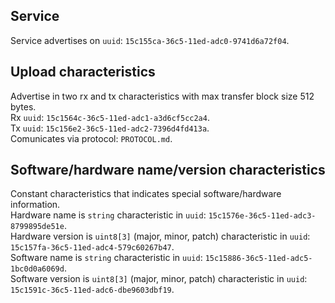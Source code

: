 ## Service
Service advertises on `uuid`: `15c155ca-36c5-11ed-adc0-9741d6a72f04`.

## Upload characteristics
Advertise in two rx and tx characteristics with max transfer block size 512 bytes.\
Rx `uuid`: `15c1564c-36c5-11ed-adc1-a3d6cf5cc2a4`.\
Tx `uuid`: `15c156e2-36c5-11ed-adc2-7396d4fd413a`.\
Comunicates via protocol: `PROTOCOL.md`.

## Software/hardware name/version characteristics
Constant characteristics that indicates special software/hardware information.\
Hardware name is `string` characteristic in `uuid`: `15c1576e-36c5-11ed-adc3-8799895de51e`.\
Hardware version is `uint8[3]` (major, minor, patch) characteristic in `uuid`: `15c157fa-36c5-11ed-adc4-579c60267b47`.\
Software name is `string` characteristic in `uuid`: `15c15886-36c5-11ed-adc5-1bc0d0a6069d`.\
Software version is `uint8[3]` (major, minor, patch) characteristic in `uuid`: `15c1591c-36c5-11ed-adc6-dbe9603dbf19`.